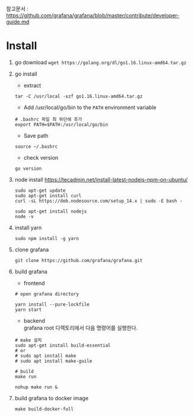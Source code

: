 참고문서 : https://github.com/grafana/grafana/blob/master/contribute/developer-guide.md



# Install

1. go download
   `wget https://golang.org/dl/go1.16.linux-amd64.tar.gz`
2. go install

   - extract

   ```
   tar -C /usr/local -xzf go1.16.linux-amd64.tar.gz
   ```

   

   - Add /usr/local/go/bin to the `PATH` environment variable

   ```shell
   # .bashrc 파일 최 하단에 추가
   export PATH=$PATH:/usr/local/go/bin
   ```

   

   - Save path

   ```shell
   source ~/.bashrc
   ```

   

   - check version

   ```shell
   go version
   ```

   

3. node install
   https://tecadmin.net/install-latest-nodejs-npm-on-ubuntu/

   ```
   sudo apt-get update
   sudo apt-get install curl
   curl -sL https://deb.nodesource.com/setup_14.x | sudo -E bash -
   ```

   ```
   sudo apt-get install nodejs
   node -v
   ```

4. install yarn

   ```
   sudo npm install -g yarn
   ```

5. clone grafana

   ```
   git clone https://github.com/grafana/grafana.git
   ```

   

6. build grafana

   - frontend

   ```
   # open grafana directory
   
   yarn install --pure-lockfile
   yarn start
   ```

   

   - backend  
   grafana root 디렉토리에서 다음 명령어를 실행한다.

   ```
   # make 설치
   sudo apt-get install build-essential
   # or
   # sudo apt install make
   # sudo apt install make-guile
   
   # build
   make run
   ```
   
   `nohup make run &`  
   
   
 7. build grafana to docker image  
      
    `make build-docker-full`  
      
